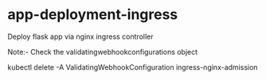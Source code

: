 # app-deployment-ingress
Deploy flask app via nginx ingress controller

Note:- Check the validatingwebhookconfigurations object

kubectl delete -A ValidatingWebhookConfiguration ingress-nginx-admission
